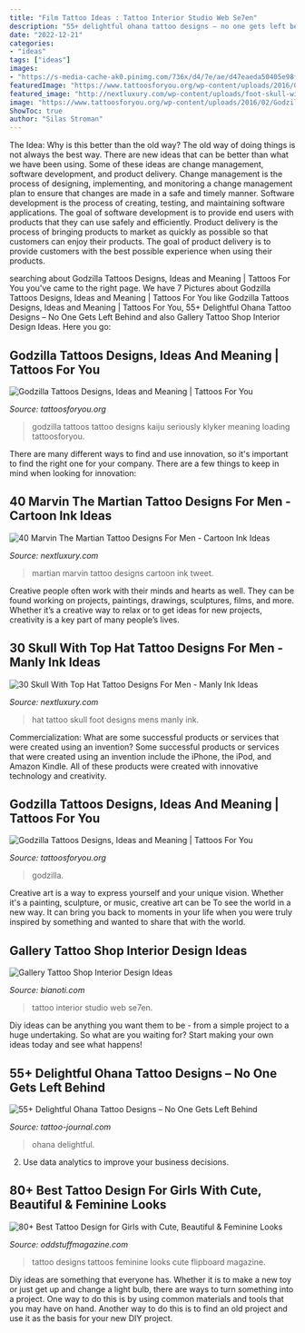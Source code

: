 ```yaml
---
title: "Film Tattoo Ideas : Tattoo Interior Studio Web Se7en"
description: "55+ delightful ohana tattoo designs – no one gets left behind"
date: "2022-12-21"
categories:
- "ideas"
tags: ["ideas"]
images:
- "https://s-media-cache-ak0.pinimg.com/736x/d4/7e/ae/d47eaeda50405e98fbcc4463d18523cf.jpg"
featuredImage: "https://www.tattoosforyou.org/wp-content/uploads/2016/02/Godzilla-Back-Tattoo.jpg"
featured_image: "http://nextluxury.com/wp-content/uploads/foot-skull-with-top-hat-mens-tattoo-designs.jpg"
image: "https://www.tattoosforyou.org/wp-content/uploads/2016/02/Godzilla-Tattoos.jpg"
ShowToc: true
author: "Silas Stroman"
---
```



The Idea: Why is this better than the old way?
The old way of doing things is not always the best way. There are new ideas that can be better than what we have been using. Some of these ideas are change management, software development, and product delivery. Change management is the process of designing, implementing, and monitoring a change management plan to ensure that changes are made in a safe and timely manner. Software development is the process of creating, testing, and maintaining software applications. The goal of software development is to provide end users with products that they can use safely and efficiently. Product delivery is the process of bringing products to market as quickly as possible so that customers can enjoy their products. The goal of product delivery is to provide customers with the best possible experience when using their products.

	

		
searching about Godzilla Tattoos Designs, Ideas and Meaning | Tattoos For You you've came to the right page. We have 7 Pictures about Godzilla Tattoos Designs, Ideas and Meaning | Tattoos For You like Godzilla Tattoos Designs, Ideas and Meaning | Tattoos For You, 55+ Delightful Ohana Tattoo Designs – No One Gets Left Behind and also Gallery Tattoo Shop Interior Design Ideas. Here you go:
		
    
## Godzilla Tattoos Designs, Ideas And Meaning | Tattoos For You

<img loading=lazy src="https://www.tattoosforyou.org/wp-content/uploads/2016/02/Godzilla-Back-Tattoo.jpg" onerror="this.onerror=null;this.src='https://tse1.mm.bing.net/th?id=OIP.XiH8H06lJFQgxXLKKWjUvAHaKV&amp;pid=15.1';" alt="Godzilla Tattoos Designs, Ideas and Meaning | Tattoos For You">

_Source: tattoosforyou.org_

>godzilla tattoos tattoo designs kaiju seriously klyker meaning loading tattoosforyou. 

	

There are many different ways to find and use innovation, so it's important to find the right one for your company. There are a few things to keep in mind when looking for innovation: 

    
## 40 Marvin The Martian Tattoo Designs For Men - Cartoon Ink Ideas

<img loading=lazy src="http://nextluxury.com/wp-content/uploads/unique-guys-inner-forearm-marvin-the-martian-tattoo-ideas.jpg" onerror="this.onerror=null;this.src='https://tse1.mm.bing.net/th?id=OIP.c677HLuKnRuYEv3-40BWOgHaHa&amp;pid=15.1';" alt="40 Marvin The Martian Tattoo Designs For Men - Cartoon Ink Ideas">

_Source: nextluxury.com_

>martian marvin tattoo designs cartoon ink tweet. 

	

Creative people often work with their minds and hearts as well. They can be found working on projects, paintings, drawings, sculptures, films, and more. Whether it’s a creative way to relax or to get ideas for new projects, creativity is a key part of many people’s lives.

    
## 30 Skull With Top Hat Tattoo Designs For Men - Manly Ink Ideas

<img loading=lazy src="http://nextluxury.com/wp-content/uploads/foot-skull-with-top-hat-mens-tattoo-designs.jpg" onerror="this.onerror=null;this.src='https://tse2.mm.bing.net/th?id=OIP.wCZbrNkBBnQkPt7E7SjEywHaJB&amp;pid=15.1';" alt="30 Skull With Top Hat Tattoo Designs For Men - Manly Ink Ideas">

_Source: nextluxury.com_

>hat tattoo skull foot designs mens manly ink. 

	

Commercialization: What are some successful products or services that were created using an invention?
Some successful products or services that were created using an invention include the iPhone, the iPod, and Amazon Kindle. All of these products were created with innovative technology and creativity.

    
## Godzilla Tattoos Designs, Ideas And Meaning | Tattoos For You

<img loading=lazy src="https://www.tattoosforyou.org/wp-content/uploads/2016/02/Godzilla-Tattoos.jpg" onerror="this.onerror=null;this.src='https://tse4.mm.bing.net/th?id=OIP.DbXBifVmeSPzD7v4VB416QAAAA&amp;pid=15.1';" alt="Godzilla Tattoos Designs, Ideas and Meaning | Tattoos For You">

_Source: tattoosforyou.org_

>godzilla. 

	

Creative art is a way to express yourself and your unique vision. Whether it's a painting, sculpture, or music, creative art can be To see the world in a new way. It can bring you back to moments in your life when you were truly inspired by something and wanted to share that with the world.

    
## Gallery Tattoo Shop Interior Design Ideas

<img loading=lazy src="https://s-media-cache-ak0.pinimg.com/736x/d4/7e/ae/d47eaeda50405e98fbcc4463d18523cf.jpg" onerror="this.onerror=null;this.src='https://tse4.mm.bing.net/th?id=OIP.10LT2r29yEqsDpjzXNNEVQHaFJ&amp;pid=15.1';" alt="Gallery Tattoo Shop Interior Design Ideas">

_Source: bianoti.com_

>tattoo interior studio web se7en. 

	

Diy ideas can be anything you want them to be - from a simple project to a huge undertaking. So what are you waiting for? Start making your own ideas today and see what happens!

    
## 55+ Delightful Ohana Tattoo Designs – No One Gets Left Behind

<img loading=lazy src="https://tattoo-journal.com/wp-content/uploads/2016/09/Ohana-Tattoo_-1-650x650.jpg" onerror="this.onerror=null;this.src='https://tse3.mm.bing.net/th?id=OIP.C805lQbNm9mJMIaDZhZy7QHaHa&amp;pid=15.1';" alt="55+ Delightful Ohana Tattoo Designs – No One Gets Left Behind">

_Source: tattoo-journal.com_

>ohana delightful. 

	

2. Use data analytics to improve your business decisions.

    
## 80+ Best Tattoo Design For Girls With Cute, Beautiful &amp; Feminine Looks

<img loading=lazy src="https://oddstuffmagazine.com/wp-content/uploads/2013/07/Beautiful-Tattoos-for-girls-39.jpg" onerror="this.onerror=null;this.src='https://tse2.mm.bing.net/th?id=OIP.9Ll7IVvxytKrYoqWOBNojQHaHh&amp;pid=15.1';" alt="80+ Best Tattoo Design for Girls with Cute, Beautiful &amp; Feminine Looks">

_Source: oddstuffmagazine.com_

>tattoo designs tattoos feminine looks cute flipboard magazine. 

	

Diy ideas are something that everyone has. Whether it is to make a new toy or just get up and change a light bulb, there are ways to turn something into a project. One way to do this is by using common materials and tools that you may have on hand. Another way to do this is to find an old project and use it as the basis for your new DIY project.

